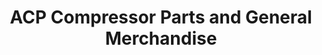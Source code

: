 ---
title: "ACP Compressor Parts and General Merchandise"
url: /valenzuela/acp-compressor-parts-and-general-merchandise/
shop: shop
---